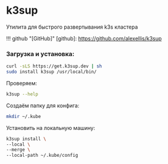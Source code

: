 # k3sup

Утилита для быстрого развертывания k3s кластера

!!! github "[GitHub]"
  [github]: https://github.com/alexellis/k3sup

### Загрузка и установка:

``` bash
curl -sLS https://get.k3sup.dev | sh 
sudo install k3sup /usr/local/bin/
```

Проверяем:
``` bash
k3sup --help
```

Создаём папку для конфига:
``` bash
mkdir ~/.kube
```

Установить на локальную машину:
``` bash
k3sup install \
--local \
--merge \
--local-path ~/.kube/config
```
